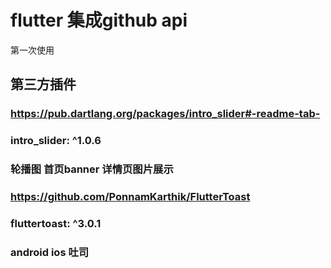 # flutter 集成github api

第一次使用

## 第三方插件

### https://pub.dartlang.org/packages/intro_slider#-readme-tab-
### intro_slider: ^1.0.6  
### 轮播图 首页banner 详情页图片展示

### https://github.com/PonnamKarthik/FlutterToast
### fluttertoast: ^3.0.1
### android ios 吐司